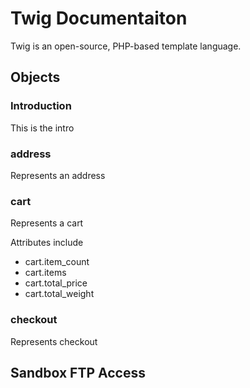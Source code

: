 # Twig Documentaiton

Twig is an open-source, PHP-based template language.


## Objects


### Introduction

This is the intro


### address

Represents an address


### cart

Represents a cart

Attributes include

- cart.item_count
- cart.items
- cart.total_price
- cart.total_weight


### checkout

Represents checkout





## Sandbox FTP Access

